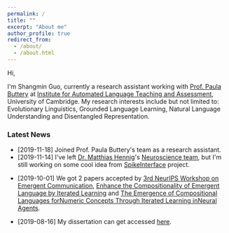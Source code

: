 ```yaml
---
permalink: /
title: ""
excerpt: "About me"
author_profile: true
redirect_from: 
  - /about/
  - /about.html
---
```


Hi,

I'm Shangmin Guo, currently a research assistant working with [Prof. Paula Buttery](https://www.cl.cam.ac.uk/~pjb48/) at [Institute for Automated Language Teaching and Assessment](http://alta.cambridgeenglish.org/), University of Cambridge. My research interests include but not limited to: Evolutionary Linguistics, Grounded Language Learning, Natural Language Understanding and Disentangled  Representation.

###  Latest News
 - [2019-11-18] Joined Prof. Paula Buttery's team as a research assistant.
 - [2019-11-14] I've left [Dr. Matthias Hennig](http://homepages.inf.ed.ac.uk/mhennig/)'s [Neuroscience team](http://homepages.inf.ed.ac.uk/mhennig/people/), but I'm still working on some cool idea from [SpikeInterface](https://github.com/SpikeInterface) project.
 <!---
 - [2019-10-11] I will join [ALTA](http://alta.cambridgeenglish.org/) at University of Cambridge on 18th November 2019. 
-->
 - [2019-10-01] We got 2 papers accepted by [3rd NeurIPS Workshop on Emergent Communication](https://sites.google.com/view/emecom2019/home), [Enhance the Compositionality of Emergent Language by Iterated Learning](/files/nips-2019-workshop1.pdf) and [The Emergence of Compositional Languages forNumeric Concepts Through Iterated Learning inNeural Agents](/files/nips-2019-workshop2.pdf).
 <!---
 - [2019-09-16] Joined Dr. Matthias Hennig's team as a research assistant, and started working on a cool project, [SpikeInterface](https://github.com/SpikeInterface).
 -->
 - [2019-08-16] My dissertation can get accessed [here](https://arxiv.org/pdf/1911.01098.pdf).
